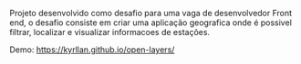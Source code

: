 Projeto desenvolvido como desafio para uma vaga de desenvolvedor Front end, o desafio consiste em criar uma aplicação geografica onde é possivel filtrar, localizar e visualizar informacoes de estações.

Demo: https://kyrllan.github.io/open-layers/
